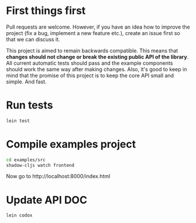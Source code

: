 # First things first

Pull requests are welcome. However, if you have an idea how to improve the project (fix a bug, implement a new feature etc.), create an issue first so that we can discuss it.

This project is aimed to remain backwards compatible. This means that **changes should not change or break the existing public API of the library**. All current automatic tests should pass and the example components should work the same way after making changes. Also, it's good to keep in mind that the promise of this project is to keep the core API small and simple. And fast.

# Run tests

```bash
lein test
```

# Compile examples project

```bash
cd examples/src
shadow-cljs watch frontend
```

Now go to http://localhost:8000/index.html

# Update API DOC

```bash
lein codox
```
